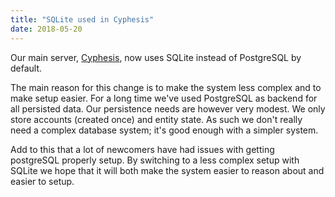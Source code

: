 ```yaml
---
title: "SQLite used in Cyphesis"
date: 2018-05-20
---
```


Our main server, [Cyphesis](https://github.com/worldforge/cyphesis), now uses SQLite instead of PostgreSQL by default.

The main reason for this change is to make the system less complex and to make setup easier. For a long time we've used PostgreSQL as backend for all persisted data. Our persistence needs are however very modest. We only store accounts (created once) and entity state. As such we don't really need a complex database system; it's good enough with a simpler system.

Add to this that a lot of newcomers have had issues with getting postgreSQL properly setup. By switching to a less complex setup with SQLite we hope that it will both make the system easier to reason about and easier to setup.